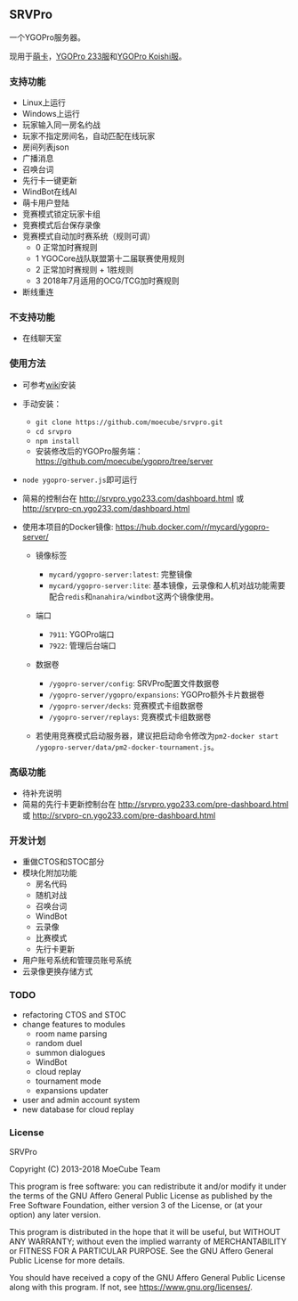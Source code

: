 ## SRVPro
一个YGOPro服务器。

现用于[萌卡](https://mycard.moe/)，[YGOPro 233服](https://ygo233.com/)和[YGOPro Koishi服](http://koishi.222diy.gdn/)。

### 支持功能
* Linux上运行
* Windows上运行
* 玩家输入同一房名约战
* 玩家不指定房间名，自动匹配在线玩家
* 房间列表json
* 广播消息
* 召唤台词
* 先行卡一键更新
* WindBot在线AI
* 萌卡用户登陆
* 竞赛模式锁定玩家卡组
* 竞赛模式后台保存录像
* 竞赛模式自动加时赛系统（规则可调）
  * 0 正常加时赛规则
  * 1 YGOCore战队联盟第十二届联赛使用规则
  * 2 正常加时赛规则 + 1胜规则
  * 3 2018年7月适用的OCG/TCG加时赛规则
* 断线重连

### 不支持功能
* 在线聊天室

### 使用方法
* 可参考[wiki](https://github.com/moecube/srvpro/wiki)安装
* 手动安装：
  * `git clone https://github.com/moecube/srvpro.git`
  * `cd srvpro`
  * `npm install`
  * 安装修改后的YGOPro服务端：https://github.com/moecube/ygopro/tree/server
* `node ygopro-server.js`即可运行
* 简易的控制台在 http://srvpro.ygo233.com/dashboard.html 或 http://srvpro-cn.ygo233.com/dashboard.html
* 使用本项目的Docker镜像: https://hub.docker.com/r/mycard/ygopro-server/

  * 镜像标签
    * `mycard/ygopro-server:latest`: 完整镜像
    * `mycard/ygopro-server:lite`: 基本镜像，云录像和人机对战功能需要配合`redis`和`nanahira/windbot`这两个镜像使用。

  * 端口
    * `7911`: YGOPro端口
    * `7922`: 管理后台端口

  * 数据卷
    * `/ygopro-server/config`: SRVPro配置文件数据卷
    * `/ygopro-server/ygopro/expansions`: YGOPro额外卡片数据卷
    * `/ygopro-server/decks`: 竞赛模式卡组数据卷
    * `/ygopro-server/replays`: 竞赛模式卡组数据卷

  * 若使用竞赛模式启动服务器，建议把启动命令修改为`pm2-docker start /ygopro-server/data/pm2-docker-tournament.js`。

### 高级功能
* 待补充说明
* 简易的先行卡更新控制台在 http://srvpro.ygo233.com/pre-dashboard.html 或 http://srvpro-cn.ygo233.com/pre-dashboard.html

### 开发计划
* 重做CTOS和STOC部分
* 模块化附加功能
  * 房名代码
  * 随机对战
  * 召唤台词
  * WindBot
  * 云录像
  * 比赛模式
  * 先行卡更新
* 用户账号系统和管理员账号系统
* 云录像更换存储方式

### TODO
* refactoring CTOS and STOC
* change features to modules
  * room name parsing
  * random duel
  * summon dialogues
  * WindBot
  * cloud replay
  * tournament mode
  * expansions updater
* user and admin account system
* new database for cloud replay

### License
SRVPro

Copyright (C) 2013-2018  MoeCube Team

This program is free software: you can redistribute it and/or modify
it under the terms of the GNU Affero General Public License as
published by the Free Software Foundation, either version 3 of the
License, or (at your option) any later version.

This program is distributed in the hope that it will be useful,
but WITHOUT ANY WARRANTY; without even the implied warranty of
MERCHANTABILITY or FITNESS FOR A PARTICULAR PURPOSE.  See the
GNU Affero General Public License for more details.

You should have received a copy of the GNU Affero General Public License
along with this program.  If not, see <https://www.gnu.org/licenses/>.
